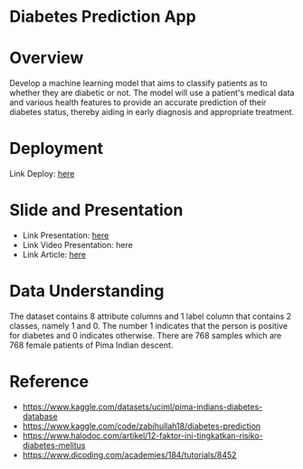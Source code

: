 # Diabetes Prediction App

# Overview
Develop a machine learning model that aims to classify patients as to whether they are diabetic or not. The model will use a patient's medical data and various health features to provide an accurate prediction of their diabetes status, thereby aiding in early diagnosis and appropriate treatment.

# Deployment
Link Deploy: [here](https://diabetes-prediction-jcpwl3vwphcity7b4dmsyk.streamlit.app/)
# Slide and Presentation
 * Link Presentation: [here](https://docs.google.com/presentation/d/1fIdv7IYAOEKKw-og2t8AOFU4wFs9-jjFlrZDeTiAMO8/edit?usp=sharing)
 * Link Video Presentation: here
 * Link Article: [here](https://medium.com/@aqilafadiamariana/diabetes-prediction-app-with-random-forest-ea19b1412aa3)
 
# Data Understanding
The dataset contains 8 attribute columns and 1 label column that contains 2 classes, namely 1 and 0. The number 1 indicates that the person is positive for diabetes and 0 indicates otherwise. There are 768 samples which are 768 female patients of Pima Indian descent.

# Reference
* https://www.kaggle.com/datasets/uciml/pima-indians-diabetes-database
* https://www.kaggle.com/code/zabihullah18/diabetes-prediction
* https://www.halodoc.com/artikel/12-faktor-ini-tingkatkan-risiko-diabetes-melitus
* https://www.dicoding.com/academies/184/tutorials/8452


